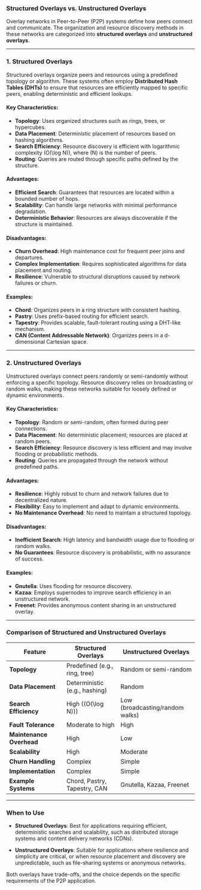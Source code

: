 ### **Structured Overlays vs. Unstructured Overlays**

Overlay networks in Peer-to-Peer (P2P) systems define how peers connect and communicate. The organization and resource discovery methods in these networks are categorized into **structured overlays** and **unstructured overlays**.

---

### **1. Structured Overlays**

Structured overlays organize peers and resources using a predefined topology or algorithm. These systems often employ **Distributed Hash Tables (DHTs)** to ensure that resources are efficiently mapped to specific peers, enabling deterministic and efficient lookups.

#### **Key Characteristics**:
- **Topology**: Uses organized structures such as rings, trees, or hypercubes.
- **Data Placement**: Deterministic placement of resources based on hashing algorithms.
- **Search Efficiency**: Resource discovery is efficient with logarithmic complexity \(O(\log N)\), where \(N\) is the number of peers.
- **Routing**: Queries are routed through specific paths defined by the structure.

#### **Advantages**:
- **Efficient Search**: Guarantees that resources are located within a bounded number of hops.
- **Scalability**: Can handle large networks with minimal performance degradation.
- **Deterministic Behavior**: Resources are always discoverable if the structure is maintained.

#### **Disadvantages**:
- **Churn Overhead**: High maintenance cost for frequent peer joins and departures.
- **Complex Implementation**: Requires sophisticated algorithms for data placement and routing.
- **Resilience**: Vulnerable to structural disruptions caused by network failures or churn.

#### **Examples**:
- **Chord**: Organizes peers in a ring structure with consistent hashing.
- **Pastry**: Uses prefix-based routing for efficient search.
- **Tapestry**: Provides scalable, fault-tolerant routing using a DHT-like mechanism.
- **CAN (Content Addressable Network)**: Organizes peers in a d-dimensional Cartesian space.

---

### **2. Unstructured Overlays**

Unstructured overlays connect peers randomly or semi-randomly without enforcing a specific topology. Resource discovery relies on broadcasting or random walks, making these networks suitable for loosely defined or dynamic environments.

#### **Key Characteristics**:
- **Topology**: Random or semi-random, often formed during peer connections.
- **Data Placement**: No deterministic placement; resources are placed at random peers.
- **Search Efficiency**: Resource discovery is less efficient and may involve flooding or probabilistic methods.
- **Routing**: Queries are propagated through the network without predefined paths.

#### **Advantages**:
- **Resilience**: Highly robust to churn and network failures due to decentralized nature.
- **Flexibility**: Easy to implement and adapt to dynamic environments.
- **No Maintenance Overhead**: No need to maintain a structured topology.

#### **Disadvantages**:
- **Inefficient Search**: High latency and bandwidth usage due to flooding or random walks.
- **No Guarantees**: Resource discovery is probabilistic, with no assurance of success.

#### **Examples**:
- **Gnutella**: Uses flooding for resource discovery.
- **Kazaa**: Employs supernodes to improve search efficiency in an unstructured network.
- **Freenet**: Provides anonymous content sharing in an unstructured overlay.

---

### **Comparison of Structured and Unstructured Overlays**

| **Feature**              | **Structured Overlays**           | **Unstructured Overlays**        |
|--------------------------|------------------------------------|-----------------------------------|
| **Topology**             | Predefined (e.g., ring, tree)     | Random or semi-random            |
| **Data Placement**       | Deterministic (e.g., hashing)     | Random                           |
| **Search Efficiency**    | High (\(O(\log N)\))              | Low (broadcasting/random walks)  |
| **Fault Tolerance**      | Moderate to high                 | High                             |
| **Maintenance Overhead** | High                             | Low                              |
| **Scalability**          | High                             | Moderate                         |
| **Churn Handling**       | Complex                         | Simple                           |
| **Implementation**       | Complex                         | Simple                           |
| **Example Systems**      | Chord, Pastry, Tapestry, CAN      | Gnutella, Kazaa, Freenet         |

---

### **When to Use**

- **Structured Overlays**: Best for applications requiring efficient, deterministic searches and scalability, such as distributed storage systems and content delivery networks (CDNs).
  
- **Unstructured Overlays**: Suitable for applications where resilience and simplicity are critical, or when resource placement and discovery are unpredictable, such as file-sharing systems or anonymous networks.

Both overlays have trade-offs, and the choice depends on the specific requirements of the P2P application.
